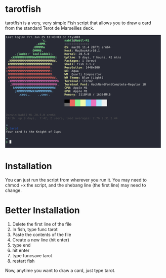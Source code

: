 # tarotfish

tarotfish is a very, very simple Fish script that allows you to draw a card from the standard Terot de Marseilles deck. 

![Image of tarotfish](tarotfish.png)

# Installation

You can just run the script from wherever you run it. You may need to chmod +x the script, and the shebang line (the first line) may need to change. 

# Better Installation

1. Delete the first line of the file
2. In fish, type func tarot
3. Paste the contents of the file
4. Create a new line (hit enter) 
5. type end
6. hit enter
7. type funcsave tarot
8. restart fish

Now, anytime you want to draw a card, just type tarot. 
